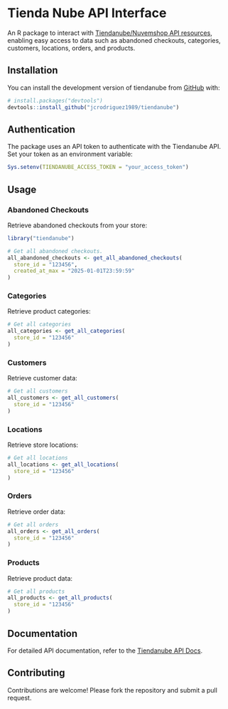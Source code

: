 
<!-- README.md is generated from README.Rmd. Please edit that file -->

# Tienda Nube API Interface

An R package to interact with [Tiendanube/Nuvemshop API
resources](https://tiendanube.github.io/api-documentation), enabling
easy access to data such as abandoned checkouts, categories, customers,
locations, orders, and products.

## Installation

You can install the development version of tiendanube from
[GitHub](https://github.com/) with:

``` r
# install.packages("devtools")
devtools::install_github("jcrodriguez1989/tiendanube")
```

## Authentication

The package uses an API token to authenticate with the Tiendanube API.
Set your token as an environment variable:

``` r
Sys.setenv(TIENDANUBE_ACCESS_TOKEN = "your_access_token")
```

## Usage

### Abandoned Checkouts

Retrieve abandoned checkouts from your store:

``` r
library("tiendanube")

# Get all abandoned checkouts.
all_abandoned_checkouts <- get_all_abandoned_checkouts(
  store_id = "123456",
  created_at_max = "2025-01-01T23:59:59"
)
```

### Categories

Retrieve product categories:

``` r
# Get all categories
all_categories <- get_all_categories(
  store_id = "123456"
)
```

### Customers

Retrieve customer data:

``` r
# Get all customers
all_customers <- get_all_customers(
  store_id = "123456"
)
```

### Locations

Retrieve store locations:

``` r
# Get all locations
all_locations <- get_all_locations(
  store_id = "123456"
)
```

### Orders

Retrieve order data:

``` r
# Get all orders
all_orders <- get_all_orders(
  store_id = "123456"
)
```

### Products

Retrieve product data:

``` r
# Get all products
all_products <- get_all_products(
  store_id = "123456"
)
```

## Documentation

For detailed API documentation, refer to the [Tiendanube API
Docs](https://tiendanube.github.io/api-documentation/).

## Contributing

Contributions are welcome! Please fork the repository and submit a pull
request.
